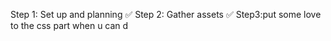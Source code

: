 Step 1: Set up and planning ✅
Step 2: Gather assets ✅ 
Step3:put some love to the css part when u can d








